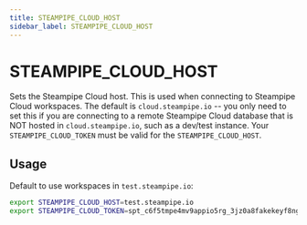 ```yaml
---
title: STEAMPIPE_CLOUD_HOST
sidebar_label: STEAMPIPE_CLOUD_HOST
---
```


# STEAMPIPE_CLOUD_HOST
Sets the Steampipe Cloud host.  This is used when connecting to Steampipe Cloud workspaces.  The default is `cloud.steampipe.io` -- you only need to set this if you are connecting to a remote Steampipe Cloud database that is NOT hosted in `cloud.steampipe.io`, such as a dev/test instance.  Your `STEAMPIPE_CLOUD_TOKEN` must be valid for the `STEAMPIPE_CLOUD_HOST`.

## Usage 
Default to use workspaces in `test.steampipe.io`:

```bash
export STEAMPIPE_CLOUD_HOST=test.steampipe.io
export STEAMPIPE_CLOUD_TOKEN=spt_c6f5tmpe4mv9appio5rg_3jz0a8fakekeyf8ng72qr646
```